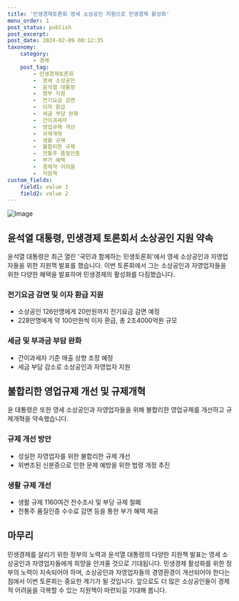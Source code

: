 ```yaml
---
title: '민생경제토론회 영세 소상공인 지원으로 민생경제 활성화'
menu_order: 1
post_status: publish
post_excerpt: 
post_date: 2024-02-09 00:12:35
taxonomy:
    category:
        - 경제
    post_tag:
        - 민생경제토론회
        -  영세 소상공인
        -  윤석열 대통령
        -  정부 지원
        -  전기요금 감면
        -  이자 환급
        -  세금 부담 완화
        -  간이과세자
        -  영업규제 개선
        -  규제개혁
        -  생활 규제
        -  불합리한 규제
        -  전통주 품질인증
        -  부가 혜택
        -  경제적 어려움
        -  지원책
custom_fields:
    field1: value 1
    field2: value 2
---
```


![Image](https://imgnews.pstatic.net/image/030/2024/02/08/0003179976_001_20240208135801077.jpg?type=w647)

## 윤석열 대통령, 민생경제 토론회서 소상공인 지원 약속
윤석열 대통령은 최근 열린 '국민과 함께하는 민생토론회'에서 영세 소상공인과 자영업자들을 위한 지원책 발표를 했습니다. 이번 토론회에서 그는 소상공인과 자영업자들을 위한 다양한 혜택을 발표하며 민생경제의 활성화를 다짐했습니다.
### 전기요금 감면 및 이자 환급 지원
- 소상공인 126만명에게 20만원까지 전기요금 감면 예정
- 228만명에게 약 100만원씩 이자 환급, 총 2조4000억원 규모
### 세금 및 부과금 부담 완화
- 간이과세자 기준 매출 상향 조정 예정
- 세금 부담 감소로 소상공인과 자영업자 지원
## 불합리한 영업규제 개선 및 규제개혁
윤 대통령은 또한 영세 소상공인과 자영업자들을 위해 불합리한 영업규제를 개선하고 규제개혁을 약속했습니다. 
### 규제 개선 방안
- 성실한 자영업자를 위한 불합리한 규제 개선
- 위변조된 신분증으로 인한 문제 예방을 위한 법령 개정 추진
### 생활 규제 개선
- 생활 규제 1160여건 전수조사 및 부당 규제 철폐
- 전통주 품질인증 수수료 감면 등을 통한 부가 혜택 제공
## 마무리
민생경제를 살리기 위한 정부의 노력과 윤석열 대통령의 다양한 지원책 발표는 영세 소상공인과 자영업자들에게 희망을 안겨줄 것으로 기대됩니다. 민생경제 활성화를 위한 정부의 노력이 지속되어야 하며, 소상공인과 자영업자들의 경영환경이 개선되어야 한다는 점에서 이번 토론회는 중요한 계기가 될 것입니다. 앞으로도 더 많은 소상공인들이 경제적 어려움을 극복할 수 있는 지원책이 마련되길 기대해 봅니다.
